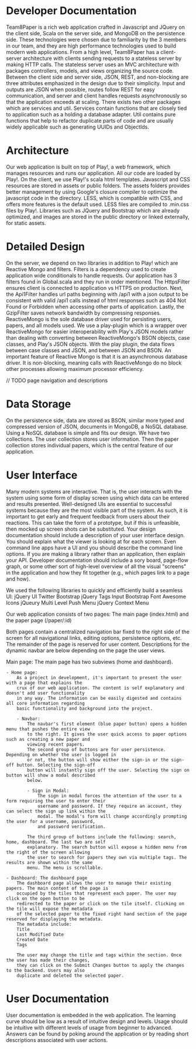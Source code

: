 # Developer Documentation

Team8Paper is a rich web application crafted in Javascript and JQuery on the client side, Scala on the server side, and MongoDB on the persistence side. These technologies were chosen due to familiarity by the 3 members in our team, and they are high performance technologies used to build modern web applications. From a high level, Team8Paper has a client-server architecture with clients sending requests to a stateless server by making HTTP calls. The stateless server uses an MVC architecture with packages controllers, models, and views organizing the source code. Between the client side and server side, JSON, REST, and non-blocking are three attributes emphasized in the design due to their simplicity. Input and outputs are JSON when possible, routes follow REST for easy communication, and server and client handles requests asynchronously so that the application exceeds at scaling. There exists two other packages which are services and util. Services contain functions that are closely tied to application such as a holding a database adapter. Util contains pure functions that help to refactor duplicate parts of code and are usually widely applicable such as generating UUIDs and ObjectIds.

# Architecture

Our web application is built on top of Play!, a web framework, which manages resources and runs our application. All our code are loaded by Play!. On the client, we use Play!'s scala html templates. Javascript and CSS resources are stored in assets or public folders. The assets folders
provides better management by using Google's closure compiler to optimize the javascript code in the directory. LESS, which is compatible with CSS,
and offers more features is the default used. LESS files are compiled to .min.css files by Play!. Libraries such as JQuery and Bootstrap which are already optimized, and images are stored in the public directory or linked externally, for static assets.

# Detailed Design

On the server, we depend on two libraries in addition to Play! which are Reactive Mongo and filters. Filters is a dependency used to create application wide conditionals to handle requests. Our application has 3 filters found in Global.scala and they run in order mentioned. The HttpsFilter ensures client is connected to application vs HTTPS on production. Next, the Api1Filter handles url paths beginning with /api1 with a json output to be consistent with valid /api1 calls instead of html responses such as 404 Not Found or Forbidden when accessing other parts of application. Lastly, the GzipFilter saves network bandwidth by compressing responses. ReactiveMongo is the sole database driver used for persisting users, papers, and all models used. We use a play-plugin which is a wrapper over ReactiveMongo for easier interoperability with Play's JSON models rather than dealing with converting between ReactiveMongo's BSON objects, case classes, and Play's JSON objects. With the play plugin, the data flows between case classes and JSON, and between JSON and BSON. An important feature of Reactive Mongo is that it is an asynchronous database driver. It is non-blocking, meaning calls with ReactiveMongo do no block other processes allowing maximum processor efficiency.

// TODO page navigation and descriptions

# Data Storage

On the persistence side, data are stored as BSON, similar more typed and compressed version of JSON, documents in MongoDB, a NoSQL database. Using a NoSQL database is simple and fits our design. We have two collections. The user collection stores user information. Then the paper collection stores individual papers, which is the central feature of our application. 

# User Interface

Many modern systems are interactive. That is, the user interacts with the system using some form of display screen using which data can be entered and results presented. Well-designed UIs are essential to successful systems because they are the most visible part of the system. As such, it is important to get early and frequent feedback from users about their reactions. This can take the form of a prototype, but if this is unfeasible, then mocked up screen shots can be substituted. Your design documentation should include a description of your user interface design. You should explain what the viewer is looking at for each screen. Even command line apps have a UI and you should describe the command line options. If you are making a library rather than an application, then explain your API. Developer documentation should include a sory board, page-flow graph, or some other sort of high-level overview of all the visual "screens" in the application and how they fit together (e.g., which pages link to a page and how).

We used the following libraries to quickly and efficiently build a seamless UI:
jQuery UI
Twitter Bootstrap
jQuery Tags Input
Bootstrap Font Awesome Icons
jQueury Multi Level Push Menu
jQuery Context Menu

Our web application consists of two pages: The main page (index.html) and the paper page (/paper/:id)

Both pages contain a centralized navigation bar fixed to the right side of the screen for all
navigational links, editing options, persistence options, etc. The remainder of the page is reserved for
user content. Descriptions for the dynamic navbar are below depending on the page the user views.

Main page:
The main page has two subviews (home and dashboard).

    - Home page:
        As a project in development, it's important to present the user with a page that explains the
        crux of our web application. The content is self explanatory and doesn't add user functionality
        in any way. The information can be easily digested and contains all core information regarding
        basic functionality and background into the project.

        - Navbar:
            The navbar's first element (blue paper button) opens a hidden menu that pushes the entire view
            to the right. It gives the user quick access to paper options such as creating a new paper and
            viewing recent papers.
            The second group of buttons are for user persistence. Depending on whether the user is logged in
            or not, the button will show either the sign-in or the sign-off button. Selecting the sign-off
            button will instantly sign off the user. Selecting the sign on button will show a modal described
            below.

            - Sign in Modal:
                The sign in modal forces the attention of the user to a form requiring the user to enter their
                username and password. If they require an account, they can select the sign up link within the
                modal. The modal's form will change accordingly prompting the user for a username, password,
                and password verification.

            The third group of buttons include the following: search, home, dashboard. The last two are self
            explanatory. The search button will expose a hidden menu from the right of the screen allowing
            the user to search for papers they own via multiple tags. The results are shown within the same
            menu. The menu is scrollable.

    - Dashboard: The dashboard page
        The dashboard page allows the user to manage their existing papers. The main content of the page is
        occupied by the tiles that represent each paper. The user may click on the open button to be
        redirected to the paper or click on the tile itself. Clicking on the tile will expose the metadata
        of the selected paper to the fixed right hand section of the page reserved for displaying the metadata.
        The metadata include:
        Title
        Last Modified Date
        Created Date
        Tags

        The user may change the title and tags within the section. Once the user has made their changes,
        they can click on the Submit Changes button to apply the changes to the backend. Users may also
        duplicate and deleted the selected paper.


# User Documentation
User documentation is embedded in the web application. The learning curve should be low as a result of intuitive design and levels. Usage should be intuitive with different levels of usage from beginner to advanced. Answers can be found by poking around the application or by reading short descriptions associated with user actions.
